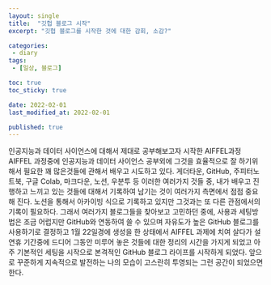 ```yaml
---
layout: single
title:  "깃헙 블로그 시작"
excerpt: "깃헙 블로그를 시작한 것에 대한 감회, 소감?"

categories:
 - diary
tags:
 - [일상, 블로그]

toc: true
toc_sticky: true

date: 2022-02-01
last_modified_at: 2022-02-01

published: true
---
```




인공지능과 데이터 사이언스에 대해서 제대로 공부해보고자 시작한 AIFFEL과정 AIFFEL 과정중에 인공지능과 데이터 사이언스 공부외에 그것을 효율적으로 잘 하기위해서 필요한 꽤 많은것들에 관해서 배우고 시도하고 있다.
게더타운, GitHub, 주피터노트북, 구글 Colab, 마크다운, 노션, 우분투 등
이러한 여러가지 것들 중, 내가 배우고 진행하고 느끼고 있는 것들에 대해서 기록하여 남기는 것이 여러가지 측면에서 점점 중요해 진다. 노션을 통해서 아카이빙 식으로 기록하고 있지만 그것과는 또 다른 관점에서의 기록이 필요하다.
그래서 여러가지 블로그들을 찾아보고 고민하던 중에, 사용과 세팅방법은 조금 어럽지만 GitHub와 연동하여 쓸 수 있으며 자유도가 높은 GitHub 블로그를 사용하기로 결정하고 1월 22일경에 생성을 한 상태에서 AIFFEL 과제에 치여 살다가 설 연휴 기간중에 드디어 그동안 미루어 놓은 것들에 대한 정리의 시간을 가지게 되었고 아주 기본적인 세팅을 시작으로 본격적인 GitHub 블로그 라이프를 시작하게 되었다.
앞으로 꾸준하게 지속적으로 발전하는 나의 모습이 고스란히 투영되는 그런 공간이 되었으면 한다.
